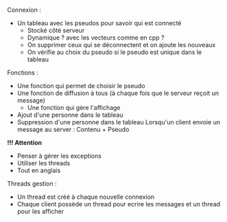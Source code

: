 
Connexion : 
* Un tableau avec les pseudos pour savoir qui est connecté 
  * Stocké côté serveur
  * Dynamique ? avec les vecteurs comme en cpp ? 
  * On supprimer ceux qui se déconnectent et on ajoute les nouveaux
  * On vérifie au choix du pseudo si le pseudo est unique dans le tableau

Fonctions : 
* Une fonction qui permet de choisir le pseudo 
* Une fonction de diffusion à tous (à chaque fois que le serveur reçoit un message)
  * Une fonction qui gère l'affichage 
* Ajout d'une personne dans le tableau
* Suppression d'une personne dans le tableau
Lorsqu'un client envoie un message au server : Contenu + Pseudo 


**!!! Attention**
* Penser à gérer les exceptions 
* Utiliser les threads 
* Tout en anglais


Threads gestion : 
* Un thread est créé à chaque nouvelle connexion 
* Chaque client possède un thread pour ecrire les messages et un thread pour les afficher 

